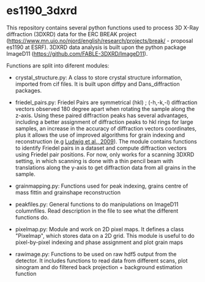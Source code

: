 # es1190_3dxrd
This repository contains several python functions used to process 3D X-Ray diffraction (3DXRD) data for the ERC BREAK project (https://www.mn.uio.no/njord/english/research/projects/break/ - proposal es1190 at ESRF). 3DXRD data analysis is built upon the python package ImageD11 (https://github.com/FABLE-3DXRD/ImageD11).

Functions are split into diferent modules:

- crystal_structure.py: A class to store crystal structure information, imported from cif files. It is built upon diffpy and Dans_diffraction packages.
  
- friedel_pairs.py: Friedel Pairs are symmetrical (hkl) ; (-h,-k,-l) diffraction vectors observed 180 degree apart when rotating the sample along the z-axis. Using these paired diffraction peaks has several advantages, including a better assignment of diffraction peaks to hkl rings for large samples, an increase in the accuracy of diffraction vectors coordinates, plus it allows the use of improved algorithms for grain indexing and reconstruction (e.g [Ludwig et al., 2009](https://pubs.aip.org/aip/rsi/article/80/3/033905/351823)). The module contains functions to identify Friedel pairs in a dataset and compute diffraction vectors using Friedel pair positions. For now, only works for a scanning 3DXRD setting, in which scanning is done with a thin pencil beam with translations along the y-axis to get diffraction data from all grains in the sample.
  
- grainmapping.py: Functions used for peak indexing, grains centre of mass fittin and grainshape reconstruction

- peakfiles.py: General functions to do manipulations on ImageD11 columnfiles. Read description in the file to see what the different functions do.

- pixelmap.py: Module and work on 2D pixel maps. It defines a class "Pixelmap", which stores data on a 2D grid. This module is useful to do pixel-by-pixel indexing and phase assignment and plot grain maps 

- rawimage.py: Functions to be used on raw hdf5 output from the detector. It includes functions to read data from different scans, plot sinogram and do filtered back projection +
background estimation function
